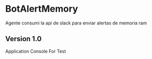 # BotAlertMemory
Agente consumi la api de slack para enviar alertas de memoria ram

## Version 1.0
Application Console For Test
